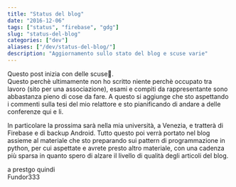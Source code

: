 ```yaml
---
title: "Status del blog"
date: "2016-12-06"
tags: ["status", "firebase", "gdg"]
slug: "status-del-blog"
categories: ["dev"]
aliases: ["/dev/status-del-blog/"]
description: "Aggiornamento sullo stato del blog e scuse varie"
---
```


Questo post inizia con delle scuse🙇.\
Questo perchè ultimamente non ho scritto niente perchè occupato tra
lavoro (sito per una associazione), esami e compiti da rappresentante
sono abbastanza pieno di cose da fare. A questo si aggiunge che sto
aspettando i commenti sulla tesi del mio relattore e sto pianificando di
andare a delle conferenze qui e li.

<!--more-->

In particolare la prossima sarà nella mia università, a Venezia, e
tratterà di Firebase e di backup Android. Tutto questo poi verrà portato
nel blog assieme al materiale che sto preparando sui pattern di
programmazione in python, per cui aspettate e avrete presto altro
materiale, con una cadenza più sparsa in quanto spero di alzare il
livello di qualità degli articoli del blog.

a prestgo quindi\
Fundor333
